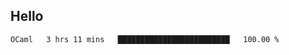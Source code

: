 ## Hello
<!--START_SECTION:waka-->

```txt
OCaml   3 hrs 11 mins   █████████████████████████   100.00 %
```

<!--END_SECTION:waka-->
